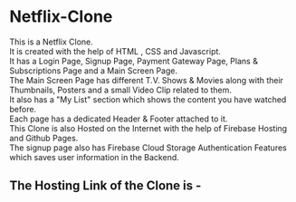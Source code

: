 # Netflix-Clone

This is a Netflix Clone.
<br>
It is created with the help of HTML , CSS and Javascript.
<br>
It has a Login Page, Signup Page, Payment Gateway Page, Plans & Subscriptions Page and a Main Screen Page.
<br>
The Main Screen Page has different T.V. Shows & Movies along with their Thumbnails, Posters and a small Video Clip related to them.
<br>
It also has a "My List" section which shows the content you have watched before.
<br>
Each page has a dedicated Header & Footer attached to it.
<br>
This Clone is also Hosted on the Internet with the help of Firebase Hosting and Github Pages.
<br>
The signup page also has Firebase Cloud Storage Authentication Features which saves user information in the Backend.

## The Hosting Link of the Clone is - 
